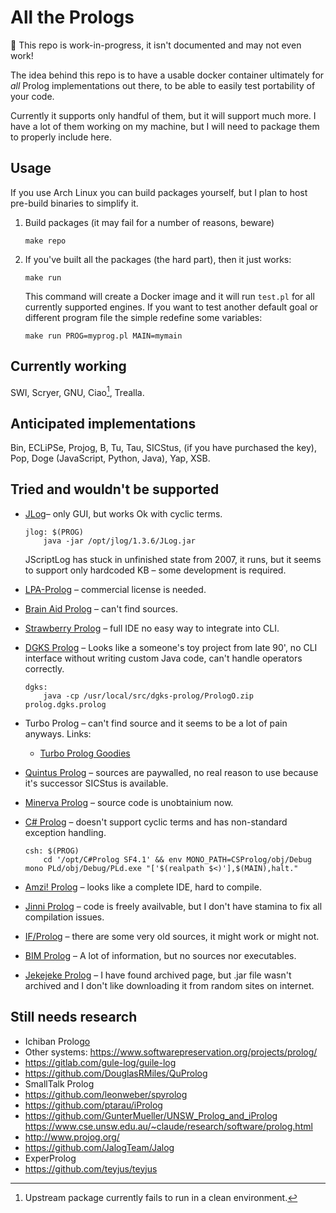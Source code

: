 # All the Prologs

🚧 This repo is work-in-progress, it isn't documented and may not even work!

The idea behind this repo is to have a usable docker container ultimately for
*all* Prolog implementations out there, to be able to easily test portability
of your code.

Currently it supports only handful of them, but it will support much more. I
have a lot of them working on my machine, but I will need to package them to
properly include here.

## Usage

If you use Arch Linux you can build packages yourself, but I plan to host
pre-build binaries to simplify it.

 1. Build packages (it may fail for a number of reasons, beware)

        make repo

 2. If you've built all the packages (the hard part), then it just works:

        make run

    This command will create a Docker image and it will run `test.pl` for all
    currently supported engines. If you want to test another default goal or
    different program file the simple redefine some variables:

        make run PROG=myprog.pl MAIN=mymain


## Currently working

SWI, Scryer, GNU, Ciao[^1], Trealla.

[^1]: Upstream package currently fails to run in a clean environment.

## Anticipated implementations

Bin, ECLiPSe, Projog, B, Tu, Tau, SICStus, (if you have purchased the key),
Pop, Doge (JavaScript, Python, Java), Yap, XSB.

## Tried and wouldn't be supported

  * [JLog][a]– only GUI, but works Ok with cyclic terms.

        jlog: $(PROG)
        	java -jar /opt/jlog/1.3.6/JLog.jar

    JScriptLog has stuck in unfinished state from 2007, it runs, but it seems to
    support only hardcoded KB – some development is required.

  * [LPA-Prolog][b] – commercial license is needed.
  * [Brain Aid Prolog][c] – can't find sources.
  * [Strawberry Prolog][d] – full IDE no easy way to integrate
    into CLI.
  * [DGKS Prolog][e] – Looks like a someone's toy project from late 90', no CLI
    interface without writing custom Java code, can't handle operators correctly.

        dgks:
        	java -cp /usr/local/src/dgks-prolog/PrologO.zip prolog.dgks.prolog

  * Turbo Prolog – can't find source and it seems to be a lot of pain anyways.
    Links:
      * [Turbo Prolog Goodies][f]
  * [Quintus Prolog][g] – sources are paywalled, no real reason to use because
    it's successor SICStus is available.
  * [Minerva Prolog][h] – source code is unobtainium now.
  * [C# Prolog][i] – doesn't support cyclic terms and has non-standard exception
    handling.

        csh: $(PROG)
        	cd '/opt/C#Prolog SF4.1' && env MONO_PATH=CSProlog/obj/Debug mono PLd/obj/Debug/PLd.exe "['$(realpath $<)'],$(MAIN),halt."

  * [Amzi! Prolog][j] – looks like a complete IDE, hard to compile.
  * [Jinni Prolog][k] – code is freely availvable, but I don't have stamina to
    fix all compilation issues.
  * [IF/Prolog][l] – there are some very old sources, it might work or might not.
  * [BIM Prolog][m] – A lot of information, but no sources nor executables.
  * [Jekejeke Prolog][n] – I have found archived page, but .jar file wasn't
    archived and I don't like downloading it from random sites on internet.


## Still needs research

  * Ichiban Prolog[o]
  * Other systems: https://www.softwarepreservation.org/projects/prolog/
  * https://gitlab.com/gule-log/guile-log
  * https://github.com/DouglasRMiles/QuProlog
  * SmallTalk Prolog
  * https://github.com/leonweber/spyrolog
  * https://github.com/ptarau/iProlog
  * https://github.com/GunterMueller/UNSW_Prolog_and_iProlog
    https://www.cse.unsw.edu.au/~claude/research/software/prolog.html
  * http://www.projog.org/
  * https://github.com/JalogTeam/Jalog
  * ExperProlog
  * https://github.com/teyjus/teyjus

[a]: https://jlogic.sourceforge.net/ "JLog and JScriptLog sources"
[b]: https://www.lpa.co.uk/ind_pro.htm
[c]: http://www.fraber.de/bap/index.html
[d]: https://dobrev.com/
[e]: https://web.archive.org/web/20090724160647/http://geocities.com/SiliconValley/Campus/7816/
[f]: https://web.archive.org/web/20031203213809/http://perso.wanadoo.fr/colin.barker/tpro/tpro.htm
[g]: https://quintus.sics.se/
[h]: https://web.archive.org/web/20121105020447/http://www.ifcomputer.co.jp/MINERVA/Download/home_en.html
[i]: http://sourceforge.net/projects/cs-prolog/
[j]: http://www.amzi.com/AmziOpenSource/
[k]: https://github.com/heathmanb/JinniProlog
[l]: https://web.archive.org/web/20170717032834/http://www.ifcomputer.de/Products/Prolog/Download/home_de.html
[m]: https://people.cs.kuleuven.be/~Maurice.Bruynooghe/Prolog/Prolog.html
[n]: https://web.archive.org/web/20200223033605/http://www.jekejeke.ch/idatab/doclet/prod/en/docs/05_run/05_down.jsp
[o]: https://github.com/ichiban/prolog
